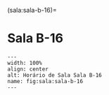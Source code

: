(sala:sala-b-16)=

# Sala B-16

```{figure} ../_static/img/sala/sala-b-16.png
---
width: 100%
align: center
alt: Horário de Sala Sala B-16
name: fig:sala:sala-b-16
---
```

